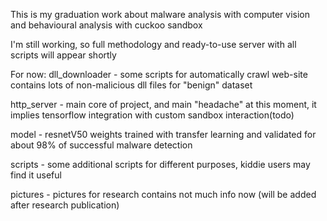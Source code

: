 This is my graduation work about malware analysis with computer vision and behavioural analysis with cuckoo sandbox

I'm still working, so full methodology and ready-to-use server with all scripts will appear shortly

For now:
dll_downloader - some scripts for automatically crawl web-site contains lots of non-malicious dll files for "benign" dataset

http_server - main core of project, and main "headache" at this moment, it implies tensorflow integration with custom sandbox interaction(todo)

model - resnetV50 weights trained with transfer learning and validated for about 98% of successful malware detection

scripts - some additional scripts for different purposes, kiddie users may find it useful

pictures - pictures for research contains not much info now (will be added after research publication)



